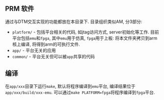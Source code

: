 ## PRM 软件

通过与DTM交互实现的功能都放在本目录下. 目录组织类似AM, 分3部分:
* `platform/` - 包括平台相关的代码, 如jtag访问方式, server初始化等工作. 目前平台包括`emu`和`fpga`, 其中`emu`用于仿真, `fpga`用于上板: 将本文件夹拷贝到arm核上编译, 将得到arm的可执行文件.
* `app/` - 平台无关的应用
* `common/` - 平台无关但可以被`app`共享的代码

## 编译

在`app/xxx`目录下运行`make`, 默认将程序编译到`emu`平台, 编译结果位于`app/xxx/build/xxx-emu`. 可以通过`make PLATFORM=fpga`将程序编译到`fpga`平台.
